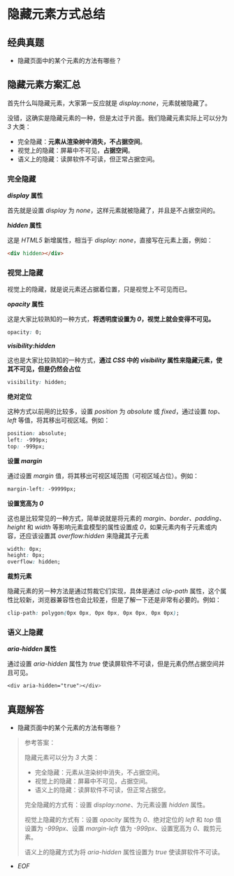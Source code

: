 # 隐藏元素方式总结

## 经典真题

-   隐藏页面中的某个元素的方法有哪些？

## 隐藏元素方案汇总

首先什么叫隐藏元素，大家第一反应就是 _display:none_，元素就被隐藏了。

没错，这确实是隐藏元素的一种，但是太过于片面。我们隐藏元素实际上可以分为 _3_ 大类：

-   完全隐藏：**元素从渲染树中消失，不占据空间**。
-   视觉上的隐藏：屏幕中不可见，**占据空间**。
-   语义上的隐藏：读屏软件不可读，但正常占据空间。

### 完全隐藏

**_display_ 属性**

首先就是设置 _display_ 为 _none_，这样元素就被隐藏了，并且是不占据空间的。

**_hidden_ 属性**

这是 _HTML5_ 新增属性，相当于 _display: none_，直接写在元素上面，例如：

```html
<div hidden></div>
```

### 视觉上隐藏

视觉上的隐藏，就是说元素还占据着位置，只是视觉上不可见而已。

**_opacity_ 属性**

这是大家比较熟知的一种方式，**将透明度设置为 _0_，视觉上就会变得不可见。**

```css
opacity: 0;
```

_**visibility:hidden**_

这也是大家比较熟知的一种方式，**通过 _CSS_ 中的 _visibility_ 属性来隐藏元素，使其不可见，但是仍然会占位**

```css
visibility: hidden;
```

**绝对定位**

这种方式以前用的比较多，设置 _position_ 为 _absolute_ 或 _fixed_，通过设置 _top、left_ 等值，将其移出可视区域。例如：

```css
position: absolute;
left: -999px;
top: -999px;
```

**设置 _margin_**

通过设置 _margin_ 值，将其移出可视区域范围（可视区域占位）。例如：

```css
margin-left: -99999px;
```

**设置宽高为 _0_**

这也是比较常见的一种方式，简单说就是将元素的 _margin、border、padding、height_ 和 _width_ 等影响元素盒模型的属性设置成 _0_，如果元素内有子元素或内容，还应该设置其 _overflow:hidden_ 来隐藏其子元素

```css
width: 0px;
height: 0px;
overflow: hidden;
```

**裁剪元素**

隐藏元素的另一种方法是通过剪裁它们实现，具体是通过 _clip-path_ 属性，这个属性比较新，浏览器兼容性也会比较差，但是了解一下还是非常有必要的。例如：

```css
clip-path: polygon(0px 0px, 0px 0px, 0px 0px, 0px 0px);
```

### 语义上隐藏

**_aria-hidden_ 属性**

通过设置 _aria-hidden_ 属性为 _true_ 使读屏软件不可读，但是元素仍然占据空间并且可见。

```css
<div aria-hidden="true"></div>
```

## 真题解答

-   隐藏页面中的某个元素的方法有哪些？

> 参考答案：
>
> 隐藏元素可以分为 _3_ 大类：
>
> -   完全隐藏：元素从渲染树中消失，不占据空间。
> -   视觉上的隐藏：屏幕中不可见，占据空间。
> -   语义上的隐藏：读屏软件不可读，但正常占据空。
>
> 完全隐藏的方式有：设置 _display:none_、为元素设置 _hidden_ 属性。
>
> 视觉上隐藏的方式有：设置 _opacity_ 属性为 _0_、绝对定位的 _left_ 和 _top_ 值设置为 _-999px_、设置 _margin-left_ 值为 _-999px_、设置宽高为 _0_、裁剪元素。
>
> 语义上的隐藏方式为将 _aria-hidden_ 属性设置为 _true_ 使读屏软件不可读。

-   _EOF_
